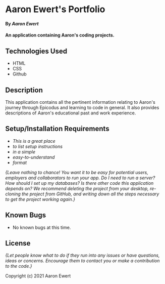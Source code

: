 # Aaron Ewert's Portfolio

#### By _**Aaron Ewert**_

#### An application containing Aaron's coding projects.

## Technologies Used

- HTML
- CSS
- Github

## Description

This application contains all the pertinent information relating to Aaron's journey through Epicodus and learning to code in general. It also provides descriptions of Aaron's educational past and work experience.

## Setup/Installation Requirements

- _This is a great place_
- _to list setup instructions_
- _in a simple_
- _easy-to-understand_
- _format_

_{Leave nothing to chance! You want it to be easy for potential users, employers and collaborators to run your app. Do I need to run a server? How should I set up my databases? Is there other code this application depends on? We recommend deleting the project from your desktop, re-cloning the project from GitHub, and writing down all the steps necessary to get the project working again.}_

## Known Bugs

- No known bugs at this time.

## License

_{Let people know what to do if they run into any issues or have questions, ideas or concerns. Encourage them to contact you or make a contribution to the code.}_

Copyright (c) 2021 Aaron Ewert
